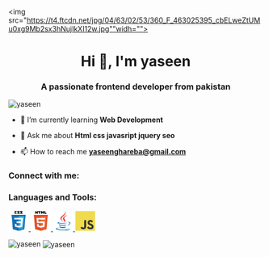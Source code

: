 <img src="https://t4.ftcdn.net/jpg/04/63/02/53/360_F_463025395_cbELweZtUMu0xg9Mb2sx3hNujIkXI12w.jpg""widh="">
<h1 align="center">Hi 👋, I'm yaseen</h1>
<h3 align="center">A passionate frontend developer from pakistan</h3>

<p align="left"> <img src="https://komarev.com/ghpvc/?username=yaseen&label=Profile%20views&color=0e75b6&style=flat" alt="yaseen" /> </p>

- 🌱 I’m currently learning **Web Development**

- 💬 Ask me about **Html css javasript jquery seo**

- 📫 How to reach me **yaseenghareba@gmail.com**

<h3 align="left">Connect with me:</h3>
<p align="left">
</p>

<h3 align="left">Languages and Tools:</h3>
<p align="left"> <a href="https://www.w3schools.com/css/" target="_blank" rel="noreferrer"> <img src="https://raw.githubusercontent.com/devicons/devicon/master/icons/css3/css3-original-wordmark.svg" alt="css3" width="40" height="40"/> </a> <a href="https://www.w3.org/html/" target="_blank" rel="noreferrer"> <img src="https://raw.githubusercontent.com/devicons/devicon/master/icons/html5/html5-original-wordmark.svg" alt="html5" width="40" height="40"/> </a> <a href="https://www.java.com" target="_blank" rel="noreferrer"> <img src="https://raw.githubusercontent.com/devicons/devicon/master/icons/java/java-original.svg" alt="java" width="40" height="40"/> </a> <a href="https://developer.mozilla.org/en-US/docs/Web/JavaScript" target="_blank" rel="noreferrer"> <img src="https://raw.githubusercontent.com/devicons/devicon/master/icons/javascript/javascript-original.svg" alt="javascript" width="40" height="40"/> </a> </p>

<p><img align="left" src="https://github-readme-stats.vercel.app/api/top-langs?username=yaseen&show_icons=true&locale=en&layout=compact" alt="yaseen" /></p>

<p>&nbsp;<img align="center" src="https://github-readme-stats.vercel.app/api?username=yaseen&show_icons=true&locale=en" alt="yaseen" /></p>
